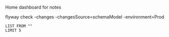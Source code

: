 Home dashboard for notes


flyway check -changes -changesSource=schemaModel -environment=Prod

```dataview
LIST FROM ""
LIMIT 5
```
